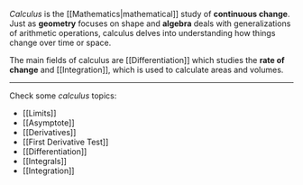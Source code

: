 *Calculus* is the [[Mathematics|mathematical]] study of **continuous change**. Just as **geometry** focuses on shape and **algebra** deals with generalizations of arithmetic operations, calculus delves into understanding how things change over time or space.

The main fields of calculus are [[Differentiation]] which studies the **rate of change** and [[Integration]], which is used to calculate areas and volumes.
___
Check some *calculus* topics:

- [[Limits]]
- [[Asymptote]]
- [[Derivatives]]
- [[First Derivative Test]]
- [[Differentiation]]
- [[Integrals]]
- [[Integration]]
